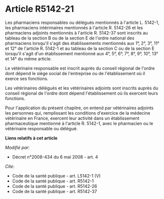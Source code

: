 # Article R5142-21

Les pharmaciens responsables ou délégués mentionnés à l'article L. 5142-1, les pharmaciens intérimaires mentionnés à
l'article R. 5142-26 et les pharmaciens adjoints mentionnés à l'article R. 5142-37 sont inscrits au tableau de la section B
ou de la section E de l'ordre national des pharmaciens lorsqu'il s'agit des établissements mentionnés aux 1°, 2°, 3°, 11° et
12° de l'article R. 5142-1 et au tableau de la section C ou de la section E lorsqu'il s'agit d'un établissement mentionné aux
4°, 5°, 6°, 7°, 8°, 9°, 10°, 13° et 14° du même article. 

Le vétérinaire responsable est inscrit auprès du conseil régional de l'ordre dont dépend le siège social de l'entreprise ou
de l'établissement où il exerce ses fonctions. 

Les vétérinaires délégués et les vétérinaires adjoints sont inscrits auprès du conseil régional de l'ordre dont dépend
l'établissement où ils exercent leurs fonctions. 

Pour l'application du présent chapitre, on entend par vétérinaires adjoints les personnes qui, remplissant les conditions
d'exercice de la médecine vétérinaire en France, exercent leur activité dans un établissement pharmaceutique mentionné à
l'article R. 5142-1, avec le pharmacien ou le vétérinaire responsable ou délégué.

**Liens relatifs à cet article**

_Modifié par_:

  - Décret n°2008-434 du 6 mai 2008 - art. 4

_Cite_:

  - Code de la santé publique - art. L5142-1 (V)
  - Code de la santé publique - art. R5142-1
  - Code de la santé publique - art. R5142-26
  - Code de la santé publique - art. R5142-37
